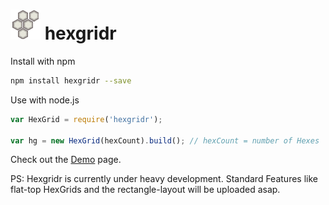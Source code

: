 ![GitHub Logo](hex_icon_48.png) hexgridr
===========

Install with npm

```sh
npm install hexgridr --save
```

Use with node.js

```js
var HexGrid = require('hexgridr');

var hg = new HexGrid(hexCount).build(); // hexCount = number of Hexes

```

Check out the [Demo](http://hexgridr.manuha.work) page.


PS: Hexgridr is currently under heavy development. Standard Features like
flat-top HexGrids and the rectangle-layout will be uploaded asap.
